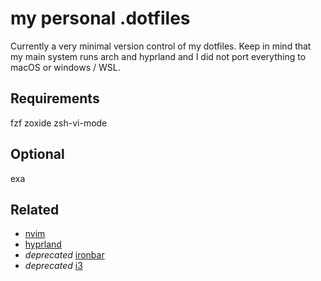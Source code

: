 # my personal .dotfiles

Currently a very minimal version control of my dotfiles. Keep in mind that my main system runs arch and hyprland and I did not port everything to macOS or windows / WSL.

## Requirements

fzf
zoxide
zsh-vi-mode

## Optional

exa

## Related

- [nvim](https://github.com/appleseedexm/nvim)
- [hyprland](https://github.com/appleseedexm/hypr)
- *deprecated* [ironbar](https://github.com/appleseedexm/ironbar)
- *deprecated* [i3](https://github.com/appleseedexm/i3)

